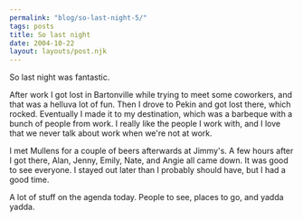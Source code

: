 ```yaml
---
permalink: "blog/so-last-night-5/"
tags: posts
title: So last night
date: 2004-10-22
layout: layouts/post.njk
---
```


So last night was fantastic. 

After work I got lost in Bartonville while trying to meet some coworkers, and that was a helluva lot of fun. Then I drove to Pekin and got lost there, which rocked. Eventually I made it to my destination, which was a barbeque with a bunch of people from work. I really like the people I work with, and I love that we never talk about work when we're not at work.

I met Mullens for a couple of beers afterwards at Jimmy's. A few hours after I got there, Alan, Jenny, Emily, Nate, and Angie all came down. It was good to see everyone. I stayed out later than I probably should have, but I had a good time. 

A lot of stuff on the agenda today. People to see, places to go, and yadda yadda.